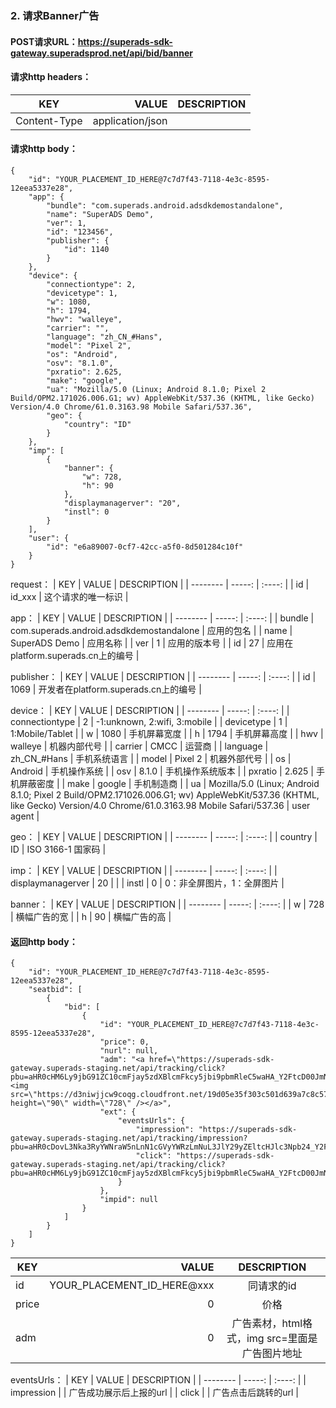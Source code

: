 ### 2. **请求Banner广告**
#### POST请求URL：https://superads-sdk-gateway.superadsprod.net/api/bid/banner
#### 请求http headers：
| KEY        | VALUE   |  DESCRIPTION  |
| --------   | -----:  | :----:  |
| Content-Type     | application/json |        |
#### 请求http body：
```
{
    "id": "YOUR_PLACEMENT_ID_HERE@7c7d7f43-7118-4e3c-8595-12eea5337e28",
    "app": {
        "bundle": "com.superads.android.adsdkdemostandalone",
        "name": "SuperADS Demo",
        "ver": 1,
        "id": "123456",
        "publisher": {
            "id": 1140
        }
    },
    "device": {
        "connectiontype": 2,
        "devicetype": 1,
        "w": 1080,
        "h": 1794,
        "hwv": "walleye",
        "carrier": "",
        "language": "zh_CN_#Hans",
        "model": "Pixel 2",
        "os": "Android",
        "osv": "8.1.0",
        "pxratio": 2.625,
        "make": "google",
        "ua": "Mozilla/5.0 (Linux; Android 8.1.0; Pixel 2 Build/OPM2.171026.006.G1; wv) AppleWebKit/537.36 (KHTML, like Gecko) Version/4.0 Chrome/61.0.3163.98 Mobile Safari/537.36",
        "geo": {
            "country": "ID"
        }
    },
    "imp": [
        {
            "banner": {
                "w": 728,
                "h": 90
            },
            "displaymanagerver": "20",
            "instl": 0
        }
    ],
    "user": {
        "id": "e6a89007-0cf7-42cc-a5f0-8d501284c10f"
    }
}
```

request：
| KEY        | VALUE   |  DESCRIPTION  |
| --------   | -----:  | :----:  |
| id     | id_xxx | 这个请求的唯一标识       |

app：
| KEY        | VALUE   |  DESCRIPTION  |
| --------   | -----:  | :----:  |
| bundle     | com.superads.android.adsdkdemostandalone | 应用的包名       |
| name     | SuperADS Demo | 应用名称       |
| ver     | 1 | 应用的版本号       |
| id     | 27 | 应用在platform.superads.cn上的编号       |

publisher：
| KEY        | VALUE   |  DESCRIPTION  |
| --------   | -----:  | :----:  |
| id     | 1069 | 开发者在platform.superads.cn上的编号       |

device：
| KEY        | VALUE   |  DESCRIPTION  |
| --------   | -----:  | :----:  |
| connectiontype     | 2 | -1:unknown, 2:wifi, 3:mobile       |
| devicetype     | 1 | 1:Mobile/Tablet       |
| w     | 1080 | 手机屏幕宽度       |
| h     | 1794 | 手机屏幕高度       |
| hwv     | walleye | 机器内部代号       |
| carrier     | CMCC | 运营商       |
| language     | zh_CN_#Hans | 手机系统语言       |
| model     | Pixel 2 | 机器外部代号      |
| os     | Android | 手机操作系统       |
| osv     | 8.1.0 | 手机操作系统版本       |
| pxratio     | 2.625 | 手机屏蔽密度       |
| make     | google | 手机制造商       |
| ua     | Mozilla/5.0 (Linux; Android 8.1.0; Pixel 2 Build/OPM2.171026.006.G1; wv) AppleWebKit/537.36 (KHTML, like Gecko) Version/4.0 Chrome/61.0.3163.98 Mobile Safari/537.36 | user agent       |

geo：
| KEY        | VALUE   |  DESCRIPTION  |
| --------   | -----:  | :----:  |
| country     | ID | ISO 3166-1 国家码        |

imp：
| KEY        | VALUE   |  DESCRIPTION  |
| --------   | -----:  | :----:  |
| displaymanagerver     | 20 |        |
| instl     | 0 | 0：非全屏图片，1：全屏图片       |

banner：
| KEY        | VALUE   |  DESCRIPTION  |
| --------   | -----:  | :----:  |
| w     | 728 | 横幅广告的宽       |
| h     | 90 | 横幅广告的高       |

#### 返回http body：
```
{
    "id": "YOUR_PLACEMENT_ID_HERE@7c7d7f43-7118-4e3c-8595-12eea5337e28",
    "seatbid": [
        {
            "bid": [
                {
                    "id": "YOUR_PLACEMENT_ID_HERE@7c7d7f43-7118-4e3c-8595-12eea5337e28",
                    "price": 0,
                    "nurl": null,
                    "adm": "<a href=\"https://superads-sdk-gateway.superads-staging.net/api/tracking/click?pbu=aHR0cHM6Ly9jbG91ZC10cmFjay5zdXBlcmFkcy5jbi9pbmRleC5waHA_Y2FtcD00JmNyZWF0aXZlX2lkPTEwOCZhcHBfaWQ9MjUmYWRfc2V0X2lkPTQ3JmNoX2lkPTEwNjkmdXNlcl9pZD1ZT1VSX1BMQUNFTUVOVF9JRF9IRVJFQDdjN2Q3ZjQzLTcxMTgtNGUzYy04NTk1LTEyZWVhNTMzN2UyOA==\"><img src=\"https://d3niwjjcw9coqg.cloudfront.net/19d05e35f303c501d639a7c8c57757ca.jpg\" height=\"90\" width=\"728\" /></a>",
                    "ext": {
                        "eventsUrls": {
                            "impression": "https://superads-sdk-gateway.superads-staging.net/api/tracking/impression?pbu=aHR0cDovL3Nka3RyYWNraW5nLnN1cGVyYWRzLmNuL3JlY29yZEltcHJlc3Npb24_Y2FtcD00JmNyZWF0aXZlX2lkPTEwOCZhcHBfaWQ9MjUmYWRfc2V0X2lkPTQ3JmNoX2lkPTEwNjkmdXNlcl9pZD1ZT1VSX1BMQUNFTUVOVF9JRF9IRVJFQDdjN2Q3ZjQzLTcxMTgtNGUzYy04NTk1LTEyZWVhNTMzN2UyOA==",
                            "click": "https://superads-sdk-gateway.superads-staging.net/api/tracking/click?pbu=aHR0cHM6Ly9jbG91ZC10cmFjay5zdXBlcmFkcy5jbi9pbmRleC5waHA_Y2FtcD00JmNyZWF0aXZlX2lkPTEwOCZhcHBfaWQ9MjUmYWRfc2V0X2lkPTQ3JmNoX2lkPTEwNjkmdXNlcl9pZD1ZT1VSX1BMQUNFTUVOVF9JRF9IRVJFQDdjN2Q3ZjQzLTcxMTgtNGUzYy04NTk1LTEyZWVhNTMzN2UyOA=="
                        }
                    },
                    "impid": null
                }
            ]
        }
    ]
}
```

| KEY        | VALUE   |  DESCRIPTION  |
| --------   | -----:  | :----:  |
| id     | YOUR_PLACEMENT_ID_HERE@xxx | 同请求的id       |
| price     | 0 | 价格       |
| adm     | 0 | 广告素材，html格式，img src=里面是广告图片地址       |

eventsUrls：
| KEY        | VALUE   |  DESCRIPTION  |
| --------   | -----:  | :----:  |
| impression     |  | 广告成功展示后上报的url       |
| click     |  | 广告点击后跳转的url       |